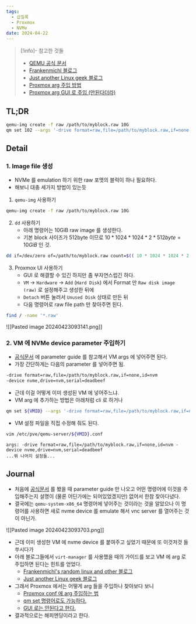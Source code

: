 ```yaml
---
tags:
  - 삽질록
  - Proxmox
  - NVMe
date: 2024-04-22
---
```

> [!info]- 참고한 것들
> - [QEMU 공식 문서](https://qemu-project.gitlab.io/qemu/system/devices/nvme.html)
> - [Frankenmichl 블로그](https://blog.frankenmichl.de/2018/02/13/add-nvme-device-to-vm/)
> - [Just another Linux geek 블로그](https://blog.christophersmart.com/2019/12/18/kvm-guests-with-emulated-ssd-and-nvme-drives/)
> - [Proxmox arg 주입 방법](https://forum.proxmox.com/threads/additional-command-line-parameters-to-kvm.52812/)
> - [Proxmox arg GUI 로 주입 (안된다더라)](https://forum.proxmox.com/threads/qm-args-in-gui.89553/)

## TL;DR

```bash
qemu-img create -f raw /path/to/myblock.raw 10G
qm set 102 --args '-drive format=raw,file=/path/to/myblock.raw,if=none,id=nvm -device nvme,drive=nvm,serial=deadbeef'
```

## Detail

### 1. Image file 생성

- NVMe 를 emulation 하기 위한 raw 포맷의 블럭이 하나 필요하다.
- 해보니 대충 세가지 방법이 있는듯
1. `qemu-img` 사용하기

```bash
qemu-img create -f raw /path/to/myblock.raw 10G
```

2. `dd` 사용하기
	- 아래 명령어는 10GiB raw image 를 생성한다.
	- 기본 block 사이즈가 512byte 이므로 $10 * 1024 * 1024 * 2 * 512byte = 10GiB$ 인 것.

```bash
dd if=/dev/zero of=/path/to/myblock.raw count=$(( 10 * 1024 * 1024 * 2 ))
```

3. Proxmox UI 사용하기
	- GUI 로 해결할 수 있긴 하지만 좀 부자연스럽긴 하다.
	- `VM` -> `Hardware` -> `Add` (`Hard Disk`) 에서 Format 만 `Raw disk image (raw)` 로 설정해주고 생성한 뒤에
	- `Detach` 버튼 눌러서 `Unused Disk` 상태로 만든 뒤
	- 다음 명령어로 raw file path 만 찾아주면 된다.

```bash
find / -name '*.raw'
```

![[Pasted image 20240423093141.png]]

### 2. VM 에 NVMe device parameter 주입하기

- [공식문서](https://qemu-project.gitlab.io/qemu/system/devices/nvme.html) 에 parameter guide 를 참고해서 VM args 에 넣어주면 된다.
- 가장 간단하게는 다음의 parameter 를 넣어주면 됨.

```bash
-drive format=raw,file=/path/to/myblock.raw,if=none,id=nvm
-device nvme,drive=nvm,serial=deadbeef
```

- 근데 이걸 어떻게 이미 생성된 VM 에 넣어주느냐.
- VM arg 에 추가하는 방법은 아래처럼 cli 로 하거나

```bash
qm set ${VMID} --args '-drive format=raw,file=/path/to/myblock.raw,if=none,id=nvm -device nvme,drive=nvm,serial=deadbeef'
```

- VM 설정 파일을 직접 수정해 줘도 된다.

```bash
vim /etc/pve/qemu-server/${VMID}.conf
```

```
args: -drive format=raw,file=/path/to/myblock.raw,if=none,id=nvm -device nvme,drive=nvm,serial=deadbeef
...뭐 나머지 설정들...
```

## Journal

- 처음에 [공식문서](https://qemu-project.gitlab.io/qemu/system/devices/nvme.html) 를 봤을 때 parameter guide 만 나오고 어떤 명령어에 이것을 주입해주는지 설명이 (물론 어딘가에는 되어있었겠지만) 없어서 한참 찾아다녔다.
- 결국에는 `qemu-system-x86_64` 명령어에 넣어주는 것이라는 것을 알았으나 이 명령어를 사용하면 새로 nvme device 를 emulate 해서 vnc server 를 열어주는 것이 아닌가.

![[Pasted image 20240423093703.png]]

- 근데 이미 생성한 VM 에 nvme device 를 붙여주고 싶었기 때문에 또 이것저것 들쑤시다가
- 아래 블로그들에서 `virt-manager` 를 사용했을 때의 가이드를 보고 VM 에 arg 로 주입하면 된다는 힌트를 얻었다.
	- [Frankenmichl's random linux and other 블로그](https://blog.frankenmichl.de/2018/02/13/add-nvme-device-to-vm/)
	- [Just another Linux geek 블로그](https://blog.christophersmart.com/2019/12/18/kvm-guests-with-emulated-ssd-and-nvme-drives/)
- 그래서 Proxmox 에서는 어떻게 arg 들을 주입하나 찾아보다 보니
	- [Proxmox conf 에 arg 주입하는 법](https://forum.proxmox.com/threads/additional-command-line-parameters-to-kvm.52812/)
	- [qm set 명령어로도 가능하다.](https://pve.proxmox.com/pve-docs/qm.1.html)
	- [GUI 로는 안된다고 한다.](https://forum.proxmox.com/threads/qm-args-in-gui.89553/)
- 결과적으로는 해피엔딩이라고 한다.